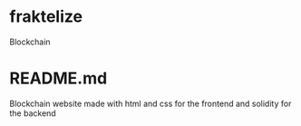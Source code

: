 # fraktelize
Blockchain
# README.md
Blockchain website made with html and css for the frontend and solidity for the backend
